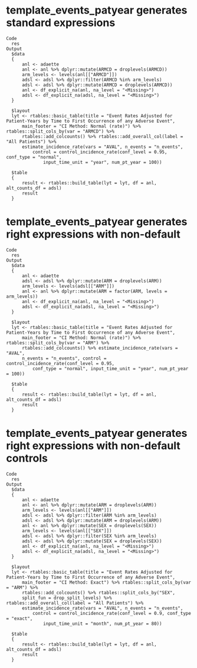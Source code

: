 # template_events_patyear generates standard expressions

    Code
      res
    Output
      $data
      {
          anl <- adaette
          anl <- anl %>% dplyr::mutate(ARMCD = droplevels(ARMCD))
          arm_levels <- levels(anl[["ARMCD"]])
          adsl <- adsl %>% dplyr::filter(ARMCD %in% arm_levels)
          adsl <- adsl %>% dplyr::mutate(ARMCD = droplevels(ARMCD))
          anl <- df_explicit_na(anl, na_level = "<Missing>")
          adsl <- df_explicit_na(adsl, na_level = "<Missing>")
      }
      
      $layout
      lyt <- rtables::basic_table(title = "Event Rates Adjusted for Patient-Years by Time to First Occurrence of any Adverse Event", 
          main_footer = "CI Method: Normal (rate)") %>% rtables::split_cols_by(var = "ARMCD") %>% 
          rtables::add_colcounts() %>% rtables::add_overall_col(label = "All Patients") %>% 
          estimate_incidence_rate(vars = "AVAL", n_events = "n_events", 
              control = control_incidence_rate(conf_level = 0.95, conf_type = "normal", 
                  input_time_unit = "year", num_pt_year = 100))
      
      $table
      {
          result <- rtables::build_table(lyt = lyt, df = anl, alt_counts_df = adsl)
          result
      }
      

# template_events_patyear generates right expressions with non-default

    Code
      res
    Output
      $data
      {
          anl <- adaette
          adsl <- adsl %>% dplyr::mutate(ARM = droplevels(ARM))
          arm_levels <- levels(adsl[["ARM"]])
          anl <- anl %>% dplyr::mutate(ARM = factor(ARM, levels = arm_levels))
          anl <- df_explicit_na(anl, na_level = "<Missing>")
          adsl <- df_explicit_na(adsl, na_level = "<Missing>")
      }
      
      $layout
      lyt <- rtables::basic_table(title = "Event Rates Adjusted for Patient-Years by Time to First Occurrence of any Adverse Event", 
          main_footer = "CI Method: Normal (rate)") %>% rtables::split_cols_by(var = "ARM") %>% 
          rtables::add_colcounts() %>% estimate_incidence_rate(vars = "AVAL", 
          n_events = "n_events", control = control_incidence_rate(conf_level = 0.95, 
              conf_type = "normal", input_time_unit = "year", num_pt_year = 100))
      
      $table
      {
          result <- rtables::build_table(lyt = lyt, df = anl, alt_counts_df = adsl)
          result
      }
      

# template_events_patyear generates right expressions with non-default controls

    Code
      res
    Output
      $data
      {
          anl <- adaette
          anl <- anl %>% dplyr::mutate(ARM = droplevels(ARM))
          arm_levels <- levels(anl[["ARM"]])
          adsl <- adsl %>% dplyr::filter(ARM %in% arm_levels)
          adsl <- adsl %>% dplyr::mutate(ARM = droplevels(ARM))
          anl <- anl %>% dplyr::mutate(SEX = droplevels(SEX))
          arm_levels <- levels(anl[["SEX"]])
          adsl <- adsl %>% dplyr::filter(SEX %in% arm_levels)
          adsl <- adsl %>% dplyr::mutate(SEX = droplevels(SEX))
          anl <- df_explicit_na(anl, na_level = "<Missing>")
          adsl <- df_explicit_na(adsl, na_level = "<Missing>")
      }
      
      $layout
      lyt <- rtables::basic_table(title = "Event Rates Adjusted for Patient-Years by Time to First Occurrence of any Adverse Event", 
          main_footer = "CI Method: Exact") %>% rtables::split_cols_by(var = "ARM") %>% 
          rtables::add_colcounts() %>% rtables::split_cols_by("SEX", 
          split_fun = drop_split_levels) %>% rtables::add_overall_col(label = "All Patients") %>% 
          estimate_incidence_rate(vars = "AVAL", n_events = "n_events", 
              control = control_incidence_rate(conf_level = 0.9, conf_type = "exact", 
                  input_time_unit = "month", num_pt_year = 80))
      
      $table
      {
          result <- rtables::build_table(lyt = lyt, df = anl, alt_counts_df = adsl)
          result
      }
      

